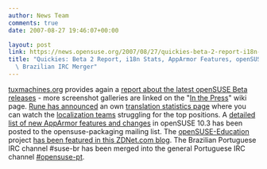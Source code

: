 ```yaml
---
author: News Team
comments: true
date: 2007-08-27 19:46:07+00:00

layout: post
link: https://news.opensuse.org/2007/08/27/quickies-beta-2-report-i18n-stats-apparmor-features-opensuse-education-brazilian-irc-merger/
title: "Quickies: Beta 2 Report, i18n Stats, AppArmor Features, openSUSE-Education,\
  \ Brazilian IRC Merger"
---
```

[tuxmachines.org](http://www.tuxmachines.org/) provides again a [report about the latest openSUSE Beta releases](http://www.tuxmachines.org/node/19424) - more screenshot galleries are linked on the "[In the Press](http://en.opensuse.org/In_the_Press#openSUSE_10.3_Beta_2)" wiki page. [Rune has announced](http://lists.opensuse.org/opensuse-translation/2007-08/msg00126.html) an own [translation statistics page](http://skillingstad.no/opensuse/) where you can watch the [localization teams](http://en.opensuse.org/Localization_Team) struggling for the top positions. A [detailed list of new AppArmor features and changes](http://lists.opensuse.org/opensuse-packaging/2007-08/msg00063.html) in openSUSE 10.3 has been posted to the opensuse-packaging mailing list. The [openSUSE-Education](http://www.opensuse-education.org/) project [has been featured in this ZDNet.com blog](http://education.zdnet.com/?p=1194). The Brazilian Portuguese IRC channel #suse-br has been merged into the general Portuguese IRC channel [#opensuse-pt](irc://irc.opensuse.org/opensuse-pt).
